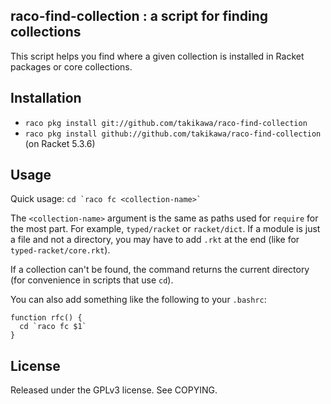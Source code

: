 raco-find-collection : a script for finding collections
-------------------------------------------------------

This script helps you find where a given collection is
installed in Racket packages or core collections.

Installation
------------

  * `raco pkg install git://github.com/takikawa/raco-find-collection`
  * `raco pkg install github://github.com/takikawa/raco-find-collection` (on Racket 5.3.6)

Usage
-----

Quick usage: `` cd `raco fc <collection-name>` ``

The `<collection-name>` argument is the same as paths used
for `require` for the most part. For example, `typed/racket`
or `racket/dict`. If a module is just a file and not a
directory, you may have to add `.rkt` at the end (like
for `typed-racket/core.rkt`).

If a collection can't be found, the command returns the
current directory (for convenience in scripts that use `cd`).

You can also add something like the following to your `.bashrc`:

````
function rfc() {
  cd `raco fc $1`
}
````

License
-------

Released under the GPLv3 license. See COPYING.
